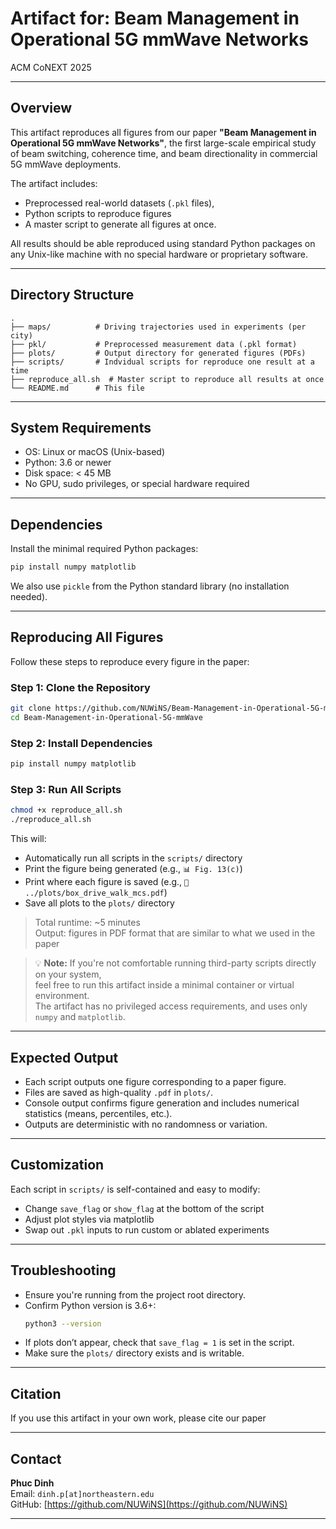 # Artifact for: Beam Management in Operational 5G mmWave Networks  
ACM CoNEXT 2025 

---

## Overview

This artifact reproduces all figures from our paper **"Beam Management in Operational 5G mmWave Networks"**, the first large-scale empirical study of beam switching, coherence time, and beam directionality in commercial 5G mmWave deployments.

The artifact includes:
- Preprocessed real-world datasets (`.pkl` files),
- Python scripts to reproduce figures
- A master script to generate all figures at once.

All results should be able reproduced using standard Python packages on any Unix-like machine with no special hardware or proprietary software.

---

## Directory Structure

```text
.
├── maps/          # Driving trajectories used in experiments (per city)
├── pkl/           # Preprocessed measurement data (.pkl format)
├── plots/         # Output directory for generated figures (PDFs)
├── scripts/       # Indvidual scripts for reproduce one result at a time
├── reproduce_all.sh  # Master script to reproduce all results at once
└── README.md      # This file
```

---

## System Requirements

- OS: Linux or macOS (Unix-based)
- Python: 3.6 or newer
- Disk space: < 45 MB
- No GPU, sudo privileges, or special hardware required

---

## Dependencies

Install the minimal required Python packages:

```bash
pip install numpy matplotlib
```

We also use `pickle` from the Python standard library (no installation needed).

---

## Reproducing All Figures

Follow these steps to reproduce every figure in the paper:

### Step 1: Clone the Repository

```bash
git clone https://github.com/NUWiNS/Beam-Management-in-Operational-5G-mmWave.git
cd Beam-Management-in-Operational-5G-mmWave
```

### Step 2: Install Dependencies

```bash
pip install numpy matplotlib
```

### Step 3: Run All Scripts

```bash
chmod +x reproduce_all.sh
./reproduce_all.sh
```

This will:
- Automatically run all scripts in the `scripts/` directory
- Print the figure being generated (e.g., `📊 Fig. 13(c)`)
- Print where each figure is saved (e.g., `💾 ../plots/box_drive_walk_mcs.pdf`)
- Save all plots to the `plots/` directory

> Total runtime: ~5 minutes  
> Output: figures in PDF format that are similar to what we used in the paper

> 💡 **Note:** If you're not comfortable running third-party scripts directly on your system,  
> feel free to run this artifact inside a minimal container or virtual environment.  
> The artifact has no privileged access requirements, and uses only `numpy` and `matplotlib`.
---

## Expected Output

- Each script outputs one figure corresponding to a paper figure.
- Files are saved as high-quality `.pdf` in `plots/`.
- Console output confirms figure generation and includes numerical statistics (means, percentiles, etc.).
- Outputs are deterministic with no randomness or variation.

---

## Customization

Each script in `scripts/` is self-contained and easy to modify:
- Change `save_flag` or `show_flag` at the bottom of the script
- Adjust plot styles via matplotlib
- Swap out `.pkl` inputs to run custom or ablated experiments

---

## Troubleshooting

- Ensure you're running from the project root directory.
- Confirm Python version is 3.6+:
  ```bash
  python3 --version
  ```
- If plots don’t appear, check that `save_flag = 1` is set in the script.
- Make sure the `plots/` directory exists and is writable.

---

## Citation

If you use this artifact in your own work, please cite our paper

---

## Contact

**Phuc Dinh**  
Email: `dinh.p[at]northeastern.edu`  
GitHub: [https://github.com/NUWiNS](https://github.com/NUWiNS)

---

